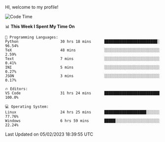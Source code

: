 HI, welcome to my profile!
<!--START_SECTION:waka-->
![Code Time](http://img.shields.io/badge/Code%20Time-450%20hrs%2044%20mins-blue)

📊 **This Week I Spent My Time On** 

```text
💬 Programming Languages: 
Python                   30 hrs 18 mins      ████████████████████████░   96.54% 
TeX                      48 mins             ░░░░░░░░░░░░░░░░░░░░░░░░░   2.59% 
Text                     7 mins              ░░░░░░░░░░░░░░░░░░░░░░░░░   0.41% 
INI                      5 mins              ░░░░░░░░░░░░░░░░░░░░░░░░░   0.27% 
JSON                     3 mins              ░░░░░░░░░░░░░░░░░░░░░░░░░   0.17%

🔥 Editors: 
VS Code                  31 hrs 24 mins      █████████████████████████   100.0%

💻 Operating System: 
Linux                    24 hrs 25 mins      ███████████████████░░░░░░   77.76% 
Windows                  6 hrs 59 mins       █████░░░░░░░░░░░░░░░░░░░░   22.24%

```


 Last Updated on 05/02/2023 18:39:55 UTC
<!--END_SECTION:waka-->
